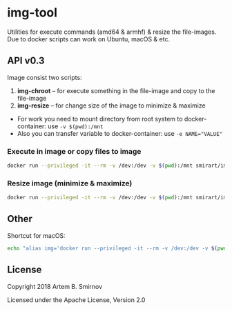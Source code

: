 # img-tool

Utilities for execute commands (amd64 &amp; armhf) &amp; resize the file-images. Due to docker scripts can work on Ubuntu, macOS & etc.

## API v0.3

Image consist two scripts:

1. **img-chroot** – for execute something in the file-image and copy to the file-image
2. **img-resize** – for change size of the image to minimize & maximize

* For work you need to mount directory from root system to docker-container: use `-v $(pwd):/mnt`
* Also you can transfer variable to docker-container: use `-e NAME="VALUE"`

### Execute in image or copy files to image

```bash
docker run --privileged -it --rm -v /dev:/dev -v $(pwd):/mnt smirart/img-tool:v0.3 img-chroot <IMAGE> [ exec <SCRIPT> [...] | copy <MOVE_FILE> <MOVE_TO> ]
```

### Resize image (minimize & maximize)

```bash
docker run --privileged -it --rm -v /dev:/dev -v $(pwd):/mnt smirart/img-tool:v0.3 img-resize <IMAGE> [ min <FREE_SPACE> | max <FREE_SPACE> ]
```

## Other

Shortcut for macOS:

```bash
echo "alias img='docker run --privileged -it --rm -v /dev:/dev -v $(pwd):/mnt smirart/img-tool:v0.3'" >> ~/.bash_profile
```

## License

Copyright 2018 Artem B. Smirnov

Licensed under the Apache License, Version 2.0